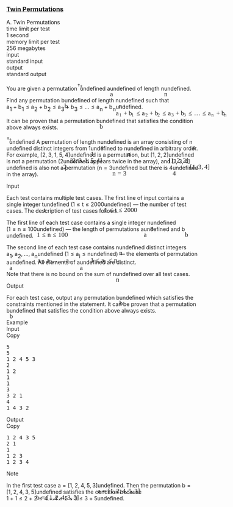 <h3><a href="https://codeforces.com/contest/1831/problem/A" target="_blank" rel="noopener noreferrer">Twin Permutations</a></h3>
<div class="header"><div class="title">A. Twin Permutations</div><div class="time-limit"><div class="property-title">time limit per test</div>1 second</div><div class="memory-limit"><div class="property-title">memory limit per test</div>256 megabytes</div><div class="input-file input-standard"><div class="property-title">input</div>standard input</div><div class="output-file output-standard"><div class="property-title">output</div>standard output</div></div><div><p>You are given a permutation<span class="MathJax_Preview" style="color: inherit;"><span class="MJXp-math" id="MJXp-Span-1"><span class="MJXp-msubsup" id="MJXp-Span-2"><span class="MJXp-mi" id="MJXp-Span-3" style="margin-right: 0.05em;"></span><span class="MJXp-mo MJXp-script" id="MJXp-Span-4" style="vertical-align: 0.5em;">†</span></span></span></span><span class="MathJax MathJax_Processed" id="MathJax-Element-1-Frame" tabindex="0" style=""><nobr><span class="math" id="MathJax-Span-1"><span style="display: inline-block; position: relative; width: 0em; height: 0px; font-size: 122%;"><span style="position: absolute;"><span class="mrow" id="MathJax-Span-2"><span class="msubsup" id="MathJax-Span-3"><span style="display: inline-block; position: relative; width: 0.413em; height: 0px;"><span style="position: absolute; clip: rect(3.809em, 1000em, 4.16em, -999.997em); top: -3.978em; left: 0em;"><span class="mi" id="MathJax-Span-4"></span><span style="display: inline-block; width: 0px; height: 3.984em;"></span></span><span style="position: absolute; top: -4.33em; left: 0em;"><span class="mo" id="MathJax-Span-5" style="font-size: 70.7%; font-family: MathJax_Main;">†</span><span style="display: inline-block; width: 0px; height: 3.984em;"></span></span></span></span></span></span></span></span></nobr></span>undefined <span class="MathJax_Preview" style="color: inherit;"><span class="MJXp-math" id="MJXp-Span-5"><span class="MJXp-mi MJXp-italic" id="MJXp-Span-6">a</span></span></span><span class="MathJax MathJax_Processed" id="MathJax-Element-2-Frame" tabindex="0" style=""><nobr><span class="math" id="MathJax-Span-6"><span style="display: inline-block; position: relative; width: 0em; height: 0px; font-size: 122%;"><span style="position: absolute;"><span class="mrow" id="MathJax-Span-7"><span class="mi" id="MathJax-Span-8" style="font-family: MathJax_Math-italic;">a</span></span></span></span></span></nobr></span>undefined of length <span class="MathJax_Preview" style="color: inherit;"><span class="MJXp-math" id="MJXp-Span-7"><span class="MJXp-mi MJXp-italic" id="MJXp-Span-8">n</span></span></span><span class="MathJax MathJax_Processed" id="MathJax-Element-3-Frame" tabindex="0" style=""><nobr><span class="math" id="MathJax-Span-9"><span style="display: inline-block; position: relative; width: 0em; height: 0px; font-size: 122%;"><span style="position: absolute;"><span class="mrow" id="MathJax-Span-10"><span class="mi" id="MathJax-Span-11" style="font-family: MathJax_Math-italic;">n</span></span></span></span></span></nobr></span>undefined.</p><p>Find any permutation <span class="MathJax_Preview" style="color: inherit;"><span class="MJXp-math" id="MJXp-Span-9"><span class="MJXp-mi MJXp-italic" id="MJXp-Span-10">b</span></span></span><span class="MathJax MathJax_Processed" id="MathJax-Element-4-Frame" tabindex="0" style=""><nobr><span class="math" id="MathJax-Span-12"><span style="display: inline-block; position: relative; width: 0em; height: 0px; font-size: 122%;"><span style="position: absolute;"><span class="mrow" id="MathJax-Span-13"><span class="mi" id="MathJax-Span-14" style="font-family: MathJax_Math-italic;">b</span></span></span></span></span></nobr></span>undefined of length <span class="MathJax_Preview" style="color: inherit;"><span class="MJXp-math" id="MJXp-Span-11"><span class="MJXp-mi MJXp-italic" id="MJXp-Span-12">n</span></span></span><span class="MathJax MathJax_Processed" id="MathJax-Element-5-Frame" tabindex="0" style=""><nobr><span class="math" id="MathJax-Span-15"><span style="display: inline-block; position: relative; width: 0em; height: 0px; font-size: 122%;"><span style="position: absolute;"><span class="mrow" id="MathJax-Span-16"><span class="mi" id="MathJax-Span-17" style="font-family: MathJax_Math-italic;">n</span></span></span></span></span></nobr></span>undefined such that <span class="MathJax_Preview" style="color: inherit;"><span class="MJXp-math" id="MJXp-Span-13"><span class="MJXp-msubsup" id="MJXp-Span-14"><span class="MJXp-mi MJXp-italic" id="MJXp-Span-15" style="margin-right: 0.05em;">a</span><span class="MJXp-mn MJXp-script" id="MJXp-Span-16" style="vertical-align: -0.4em;">1</span></span><span class="MJXp-mo" id="MJXp-Span-17" style="margin-left: 0.267em; margin-right: 0.267em;">+</span><span class="MJXp-msubsup" id="MJXp-Span-18"><span class="MJXp-mi MJXp-italic" id="MJXp-Span-19" style="margin-right: 0.05em;">b</span><span class="MJXp-mn MJXp-script" id="MJXp-Span-20" style="vertical-align: -0.4em;">1</span></span><span class="MJXp-mo" id="MJXp-Span-21" style="margin-left: 0.333em; margin-right: 0.333em;">≤</span><span class="MJXp-msubsup" id="MJXp-Span-22"><span class="MJXp-mi MJXp-italic" id="MJXp-Span-23" style="margin-right: 0.05em;">a</span><span class="MJXp-mn MJXp-script" id="MJXp-Span-24" style="vertical-align: -0.4em;">2</span></span><span class="MJXp-mo" id="MJXp-Span-25" style="margin-left: 0.267em; margin-right: 0.267em;">+</span><span class="MJXp-msubsup" id="MJXp-Span-26"><span class="MJXp-mi MJXp-italic" id="MJXp-Span-27" style="margin-right: 0.05em;">b</span><span class="MJXp-mn MJXp-script" id="MJXp-Span-28" style="vertical-align: -0.4em;">2</span></span><span class="MJXp-mo" id="MJXp-Span-29" style="margin-left: 0.333em; margin-right: 0.333em;">≤</span><span class="MJXp-msubsup" id="MJXp-Span-30"><span class="MJXp-mi MJXp-italic" id="MJXp-Span-31" style="margin-right: 0.05em;">a</span><span class="MJXp-mn MJXp-script" id="MJXp-Span-32" style="vertical-align: -0.4em;">3</span></span><span class="MJXp-mo" id="MJXp-Span-33" style="margin-left: 0.267em; margin-right: 0.267em;">+</span><span class="MJXp-msubsup" id="MJXp-Span-34"><span class="MJXp-mi MJXp-italic" id="MJXp-Span-35" style="margin-right: 0.05em;">b</span><span class="MJXp-mn MJXp-script" id="MJXp-Span-36" style="vertical-align: -0.4em;">3</span></span><span class="MJXp-mo" id="MJXp-Span-37" style="margin-left: 0.333em; margin-right: 0.333em;">≤</span><span class="MJXp-mo" id="MJXp-Span-38" style="margin-left: 0em; margin-right: 0em;">…</span><span class="MJXp-mo" id="MJXp-Span-39" style="margin-left: 0.333em; margin-right: 0.333em;">≤</span><span class="MJXp-msubsup" id="MJXp-Span-40"><span class="MJXp-mi MJXp-italic" id="MJXp-Span-41" style="margin-right: 0.05em;">a</span><span class="MJXp-mi MJXp-italic MJXp-script" id="MJXp-Span-42" style="vertical-align: -0.4em;">n</span></span><span class="MJXp-mo" id="MJXp-Span-43" style="margin-left: 0.267em; margin-right: 0.267em;">+</span><span class="MJXp-msubsup" id="MJXp-Span-44"><span class="MJXp-mi MJXp-italic" id="MJXp-Span-45" style="margin-right: 0.05em;">b</span><span class="MJXp-mi MJXp-italic MJXp-script" id="MJXp-Span-46" style="vertical-align: -0.4em;">n</span></span></span></span><span class="MathJax MathJax_Processed" id="MathJax-Element-6-Frame" tabindex="0" style=""><nobr><span class="math" id="MathJax-Span-18"><span style="display: inline-block; position: relative; width: 0em; height: 0px; font-size: 122%;"><span style="position: absolute;"><span class="mrow" id="MathJax-Span-19"><span class="msubsup" id="MathJax-Span-20"><span style="display: inline-block; position: relative; width: 0.94em; height: 0px;"><span style="position: absolute; clip: rect(3.34em, 1000.53em, 4.16em, -999.997em); top: -3.978em; left: 0em;"><span class="mi" id="MathJax-Span-21" style="font-family: MathJax_Math-italic;">a</span><span style="display: inline-block; width: 0px; height: 3.984em;"></span></span><span style="position: absolute; top: -3.803em; left: 0.53em;"><span class="mn" id="MathJax-Span-22" style="font-size: 70.7%; font-family: MathJax_Main;">1</span><span style="display: inline-block; width: 0px; height: 3.984em;"></span></span></span></span><span class="mo" id="MathJax-Span-23" style="font-family: MathJax_Main; padding-left: 0.237em;">+</span><span class="msubsup" id="MathJax-Span-24" style="padding-left: 0.237em;"><span style="display: inline-block; position: relative; width: 0.881em; height: 0px;"><span style="position: absolute; clip: rect(3.106em, 1000.41em, 4.16em, -999.997em); top: -3.978em; left: 0em;"><span class="mi" id="MathJax-Span-25" style="font-family: MathJax_Math-italic;">b</span><span style="display: inline-block; width: 0px; height: 3.984em;"></span></span><span style="position: absolute; top: -3.803em; left: 0.413em;"><span class="mn" id="MathJax-Span-26" style="font-size: 70.7%; font-family: MathJax_Main;">1</span><span style="display: inline-block; width: 0px; height: 3.984em;"></span></span></span></span><span class="mo" id="MathJax-Span-27" style="font-family: MathJax_Main; padding-left: 0.296em;">≤</span><span class="msubsup" id="MathJax-Span-28" style="padding-left: 0.296em;"><span style="display: inline-block; position: relative; width: 0.94em; height: 0px;"><span style="position: absolute; clip: rect(3.34em, 1000.53em, 4.16em, -999.997em); top: -3.978em; left: 0em;"><span class="mi" id="MathJax-Span-29" style="font-family: MathJax_Math-italic;">a</span><span style="display: inline-block; width: 0px; height: 3.984em;"></span></span><span style="position: absolute; top: -3.803em; left: 0.53em;"><span class="mn" id="MathJax-Span-30" style="font-size: 70.7%; font-family: MathJax_Main;">2</span><span style="display: inline-block; width: 0px; height: 3.984em;"></span></span></span></span><span class="mo" id="MathJax-Span-31" style="font-family: MathJax_Main; padding-left: 0.237em;">+</span><span class="msubsup" id="MathJax-Span-32" style="padding-left: 0.237em;"><span style="display: inline-block; position: relative; width: 0.881em; height: 0px;"><span style="position: absolute; clip: rect(3.106em, 1000.41em, 4.16em, -999.997em); top: -3.978em; left: 0em;"><span class="mi" id="MathJax-Span-33" style="font-family: MathJax_Math-italic;">b</span><span style="display: inline-block; width: 0px; height: 3.984em;"></span></span><span style="position: absolute; top: -3.803em; left: 0.413em;"><span class="mn" id="MathJax-Span-34" style="font-size: 70.7%; font-family: MathJax_Main;">2</span><span style="display: inline-block; width: 0px; height: 3.984em;"></span></span></span></span><span class="mo" id="MathJax-Span-35" style="font-family: MathJax_Main; padding-left: 0.296em;">≤</span><span class="msubsup" id="MathJax-Span-36" style="padding-left: 0.296em;"><span style="display: inline-block; position: relative; width: 0.94em; height: 0px;"><span style="position: absolute; clip: rect(3.34em, 1000.53em, 4.16em, -999.997em); top: -3.978em; left: 0em;"><span class="mi" id="MathJax-Span-37" style="font-family: MathJax_Math-italic;">a</span><span style="display: inline-block; width: 0px; height: 3.984em;"></span></span><span style="position: absolute; top: -3.803em; left: 0.53em;"><span class="mn" id="MathJax-Span-38" style="font-size: 70.7%; font-family: MathJax_Main;">3</span><span style="display: inline-block; width: 0px; height: 3.984em;"></span></span></span></span><span class="mo" id="MathJax-Span-39" style="font-family: MathJax_Main; padding-left: 0.237em;">+</span><span class="msubsup" id="MathJax-Span-40" style="padding-left: 0.237em;"><span style="display: inline-block; position: relative; width: 0.881em; height: 0px;"><span style="position: absolute; clip: rect(3.106em, 1000.41em, 4.16em, -999.997em); top: -3.978em; left: 0em;"><span class="mi" id="MathJax-Span-41" style="font-family: MathJax_Math-italic;">b</span><span style="display: inline-block; width: 0px; height: 3.984em;"></span></span><span style="position: absolute; top: -3.803em; left: 0.413em;"><span class="mn" id="MathJax-Span-42" style="font-size: 70.7%; font-family: MathJax_Main;">3</span><span style="display: inline-block; width: 0px; height: 3.984em;"></span></span></span></span><span class="mo" id="MathJax-Span-43" style="font-family: MathJax_Main; padding-left: 0.296em;">≤</span><span class="mo" id="MathJax-Span-44" style="font-family: MathJax_Main; padding-left: 0.296em;">…</span><span class="mo" id="MathJax-Span-45" style="font-family: MathJax_Main; padding-left: 0.296em;">≤</span><span class="msubsup" id="MathJax-Span-46" style="padding-left: 0.296em;"><span style="display: inline-block; position: relative; width: 1.057em; height: 0px;"><span style="position: absolute; clip: rect(3.34em, 1000.53em, 4.16em, -999.997em); top: -3.978em; left: 0em;"><span class="mi" id="MathJax-Span-47" style="font-family: MathJax_Math-italic;">a</span><span style="display: inline-block; width: 0px; height: 3.984em;"></span></span><span style="position: absolute; top: -3.803em; left: 0.53em;"><span class="mi" id="MathJax-Span-48" style="font-size: 70.7%; font-family: MathJax_Math-italic;">n</span><span style="display: inline-block; width: 0px; height: 3.984em;"></span></span></span></span><span class="mo" id="MathJax-Span-49" style="font-family: MathJax_Main; padding-left: 0.237em;">+</span><span class="msubsup" id="MathJax-Span-50" style="padding-left: 0.237em;"><span style="display: inline-block; position: relative; width: 0.94em; height: 0px;"><span style="position: absolute; clip: rect(3.106em, 1000.41em, 4.16em, -999.997em); top: -3.978em; left: 0em;"><span class="mi" id="MathJax-Span-51" style="font-family: MathJax_Math-italic;">b</span><span style="display: inline-block; width: 0px; height: 3.984em;"></span></span><span style="position: absolute; top: -3.803em; left: 0.413em;"><span class="mi" id="MathJax-Span-52" style="font-size: 70.7%; font-family: MathJax_Math-italic;">n</span><span style="display: inline-block; width: 0px; height: 3.984em;"></span></span></span></span></span></span></span></span></nobr></span>undefined.</p><p>It can be proven that a permutation <span class="MathJax_Preview" style="color: inherit;"><span class="MJXp-math" id="MJXp-Span-47"><span class="MJXp-mi MJXp-italic" id="MJXp-Span-48">b</span></span></span><span class="MathJax MathJax_Processed" id="MathJax-Element-7-Frame" tabindex="0" style=""><nobr><span class="math" id="MathJax-Span-53"><span style="display: inline-block; position: relative; width: 0em; height: 0px; font-size: 122%;"><span style="position: absolute;"><span class="mrow" id="MathJax-Span-54"><span class="mi" id="MathJax-Span-55" style="font-family: MathJax_Math-italic;">b</span></span></span></span></span></nobr></span>undefined that satisfies the condition above always exists.</p><p><span class="MathJax_Preview" style="color: inherit;"><span class="MJXp-math" id="MJXp-Span-49"><span class="MJXp-msubsup" id="MJXp-Span-50"><span class="MJXp-mi" id="MJXp-Span-51" style="margin-right: 0.05em;"></span><span class="MJXp-mo MJXp-script" id="MJXp-Span-52" style="vertical-align: 0.5em;">†</span></span></span></span><span class="MathJax MathJax_Processed" id="MathJax-Element-8-Frame" tabindex="0" style=""><nobr><span class="math" id="MathJax-Span-56"><span style="display: inline-block; position: relative; width: 0em; height: 0px; font-size: 122%;"><span style="position: absolute;"><span class="mrow" id="MathJax-Span-57"><span class="msubsup" id="MathJax-Span-58"><span style="display: inline-block; position: relative; width: 0.413em; height: 0px;"><span style="position: absolute; clip: rect(3.809em, 1000em, 4.16em, -999.997em); top: -3.978em; left: 0em;"><span class="mi" id="MathJax-Span-59"></span><span style="display: inline-block; width: 0px; height: 3.984em;"></span></span><span style="position: absolute; top: -4.33em; left: 0em;"><span class="mo" id="MathJax-Span-60" style="font-size: 70.7%; font-family: MathJax_Main;">†</span><span style="display: inline-block; width: 0px; height: 3.984em;"></span></span></span></span></span></span></span></span></nobr></span>undefined A permutation of length <span class="MathJax_Preview" style="color: inherit;"><span class="MJXp-math" id="MJXp-Span-53"><span class="MJXp-mi MJXp-italic" id="MJXp-Span-54">n</span></span></span><span class="MathJax MathJax_Processed" id="MathJax-Element-9-Frame" tabindex="0" style=""><nobr><span class="math" id="MathJax-Span-61"><span style="display: inline-block; position: relative; width: 0em; height: 0px; font-size: 122%;"><span style="position: absolute;"><span class="mrow" id="MathJax-Span-62"><span class="mi" id="MathJax-Span-63" style="font-family: MathJax_Math-italic;">n</span></span></span></span></span></nobr></span>undefined is an array consisting of <span class="MathJax_Preview" style="color: inherit;"><span class="MJXp-math" id="MJXp-Span-55"><span class="MJXp-mi MJXp-italic" id="MJXp-Span-56">n</span></span></span><span class="MathJax MathJax_Processed" id="MathJax-Element-10-Frame" tabindex="0" style=""><nobr><span class="math" id="MathJax-Span-64"><span style="display: inline-block; position: relative; width: 0em; height: 0px; font-size: 122%;"><span style="position: absolute;"><span class="mrow" id="MathJax-Span-65"><span class="mi" id="MathJax-Span-66" style="font-family: MathJax_Math-italic;">n</span></span></span></span></span></nobr></span>undefined distinct integers from <span class="MathJax_Preview" style="color: inherit;"><span class="MJXp-math" id="MJXp-Span-57"><span class="MJXp-mn" id="MJXp-Span-58">1</span></span></span><span class="MathJax MathJax_Processed" id="MathJax-Element-11-Frame" tabindex="0" style=""><nobr><span class="math" id="MathJax-Span-67"><span style="display: inline-block; position: relative; width: 0em; height: 0px; font-size: 122%;"><span style="position: absolute;"><span class="mrow" id="MathJax-Span-68"><span class="mn" id="MathJax-Span-69" style="font-family: MathJax_Main;">1</span></span></span></span></span></nobr></span>undefined to <span class="MathJax_Preview" style="color: inherit;"><span class="MJXp-math" id="MJXp-Span-59"><span class="MJXp-mi MJXp-italic" id="MJXp-Span-60">n</span></span></span><span class="MathJax MathJax_Processed" id="MathJax-Element-12-Frame" tabindex="0" style=""><nobr><span class="math" id="MathJax-Span-70"><span style="display: inline-block; position: relative; width: 0em; height: 0px; font-size: 122%;"><span style="position: absolute;"><span class="mrow" id="MathJax-Span-71"><span class="mi" id="MathJax-Span-72" style="font-family: MathJax_Math-italic;">n</span></span></span></span></span></nobr></span>undefined in arbitrary order. For example, <span class="MathJax_Preview" style="color: inherit;"><span class="MJXp-math" id="MJXp-Span-61"><span class="MJXp-mo" id="MJXp-Span-62" style="margin-left: 0em; margin-right: 0em;">[</span><span class="MJXp-mn" id="MJXp-Span-63">2</span><span class="MJXp-mo" id="MJXp-Span-64" style="margin-left: 0em; margin-right: 0.222em;">,</span><span class="MJXp-mn" id="MJXp-Span-65">3</span><span class="MJXp-mo" id="MJXp-Span-66" style="margin-left: 0em; margin-right: 0.222em;">,</span><span class="MJXp-mn" id="MJXp-Span-67">1</span><span class="MJXp-mo" id="MJXp-Span-68" style="margin-left: 0em; margin-right: 0.222em;">,</span><span class="MJXp-mn" id="MJXp-Span-69">5</span><span class="MJXp-mo" id="MJXp-Span-70" style="margin-left: 0em; margin-right: 0.222em;">,</span><span class="MJXp-mn" id="MJXp-Span-71">4</span><span class="MJXp-mo" id="MJXp-Span-72" style="margin-left: 0em; margin-right: 0em;">]</span></span></span><span class="MathJax MathJax_Processed" id="MathJax-Element-13-Frame" tabindex="0" style=""><nobr><span class="math" id="MathJax-Span-73"><span style="display: inline-block; position: relative; width: 0em; height: 0px; font-size: 122%;"><span style="position: absolute;"><span class="mrow" id="MathJax-Span-74"><span class="mo" id="MathJax-Span-75" style="font-family: MathJax_Main;">[</span><span class="mn" id="MathJax-Span-76" style="font-family: MathJax_Main;">2</span><span class="mo" id="MathJax-Span-77" style="font-family: MathJax_Main;">,</span><span class="mn" id="MathJax-Span-78" style="font-family: MathJax_Main; padding-left: 0.179em;">3</span><span class="mo" id="MathJax-Span-79" style="font-family: MathJax_Main;">,</span><span class="mn" id="MathJax-Span-80" style="font-family: MathJax_Main; padding-left: 0.179em;">1</span><span class="mo" id="MathJax-Span-81" style="font-family: MathJax_Main;">,</span><span class="mn" id="MathJax-Span-82" style="font-family: MathJax_Main; padding-left: 0.179em;">5</span><span class="mo" id="MathJax-Span-83" style="font-family: MathJax_Main;">,</span><span class="mn" id="MathJax-Span-84" style="font-family: MathJax_Main; padding-left: 0.179em;">4</span><span class="mo" id="MathJax-Span-85" style="font-family: MathJax_Main;">]</span></span></span></span></span></nobr></span>undefined is a permutation, but <span class="MathJax_Preview" style="color: inherit;"><span class="MJXp-math" id="MJXp-Span-73"><span class="MJXp-mo" id="MJXp-Span-74" style="margin-left: 0em; margin-right: 0em;">[</span><span class="MJXp-mn" id="MJXp-Span-75">1</span><span class="MJXp-mo" id="MJXp-Span-76" style="margin-left: 0em; margin-right: 0.222em;">,</span><span class="MJXp-mn" id="MJXp-Span-77">2</span><span class="MJXp-mo" id="MJXp-Span-78" style="margin-left: 0em; margin-right: 0.222em;">,</span><span class="MJXp-mn" id="MJXp-Span-79">2</span><span class="MJXp-mo" id="MJXp-Span-80" style="margin-left: 0em; margin-right: 0em;">]</span></span></span><span class="MathJax MathJax_Processed" id="MathJax-Element-14-Frame" tabindex="0" style=""><nobr><span class="math" id="MathJax-Span-86"><span style="display: inline-block; position: relative; width: 0em; height: 0px; font-size: 122%;"><span style="position: absolute;"><span class="mrow" id="MathJax-Span-87"><span class="mo" id="MathJax-Span-88" style="font-family: MathJax_Main;">[</span><span class="mn" id="MathJax-Span-89" style="font-family: MathJax_Main;">1</span><span class="mo" id="MathJax-Span-90" style="font-family: MathJax_Main;">,</span><span class="mn" id="MathJax-Span-91" style="font-family: MathJax_Main; padding-left: 0.179em;">2</span><span class="mo" id="MathJax-Span-92" style="font-family: MathJax_Main;">,</span><span class="mn" id="MathJax-Span-93" style="font-family: MathJax_Main; padding-left: 0.179em;">2</span><span class="mo" id="MathJax-Span-94" style="font-family: MathJax_Main;">]</span></span></span></span></span></nobr></span>undefined is not a permutation (<span class="MathJax_Preview" style="color: inherit;"><span class="MJXp-math" id="MJXp-Span-81"><span class="MJXp-mn" id="MJXp-Span-82">2</span></span></span><span class="MathJax MathJax_Processed" id="MathJax-Element-15-Frame" tabindex="0" style=""><nobr><span class="math" id="MathJax-Span-95"><span style="display: inline-block; position: relative; width: 0em; height: 0px; font-size: 122%;"><span style="position: absolute;"><span class="mrow" id="MathJax-Span-96"><span class="mn" id="MathJax-Span-97" style="font-family: MathJax_Main;">2</span></span></span></span></span></nobr></span>undefined appears twice in the array), and <span class="MathJax_Preview" style="color: inherit;"><span class="MJXp-math" id="MJXp-Span-83"><span class="MJXp-mo" id="MJXp-Span-84" style="margin-left: 0em; margin-right: 0em;">[</span><span class="MJXp-mn" id="MJXp-Span-85">1</span><span class="MJXp-mo" id="MJXp-Span-86" style="margin-left: 0em; margin-right: 0.222em;">,</span><span class="MJXp-mn" id="MJXp-Span-87">3</span><span class="MJXp-mo" id="MJXp-Span-88" style="margin-left: 0em; margin-right: 0.222em;">,</span><span class="MJXp-mn" id="MJXp-Span-89">4</span><span class="MJXp-mo" id="MJXp-Span-90" style="margin-left: 0em; margin-right: 0em;">]</span></span></span><span class="MathJax MathJax_Processed" id="MathJax-Element-16-Frame" tabindex="0" style=""><nobr><span class="math" id="MathJax-Span-98"><span style="display: inline-block; position: relative; width: 0em; height: 0px; font-size: 122%;"><span style="position: absolute;"><span class="mrow" id="MathJax-Span-99"><span class="mo" id="MathJax-Span-100" style="font-family: MathJax_Main;">[</span><span class="mn" id="MathJax-Span-101" style="font-family: MathJax_Main;">1</span><span class="mo" id="MathJax-Span-102" style="font-family: MathJax_Main;">,</span><span class="mn" id="MathJax-Span-103" style="font-family: MathJax_Main; padding-left: 0.179em;">3</span><span class="mo" id="MathJax-Span-104" style="font-family: MathJax_Main;">,</span><span class="mn" id="MathJax-Span-105" style="font-family: MathJax_Main; padding-left: 0.179em;">4</span><span class="mo" id="MathJax-Span-106" style="font-family: MathJax_Main;">]</span></span></span></span></span></nobr></span>undefined is also not a permutation (<span class="MathJax_Preview" style="color: inherit;"><span class="MJXp-math" id="MJXp-Span-91"><span class="MJXp-mi MJXp-italic" id="MJXp-Span-92">n</span><span class="MJXp-mo" id="MJXp-Span-93" style="margin-left: 0.333em; margin-right: 0.333em;">=</span><span class="MJXp-mn" id="MJXp-Span-94">3</span></span></span><span class="MathJax MathJax_Processed" id="MathJax-Element-17-Frame" tabindex="0" style=""><nobr><span class="math" id="MathJax-Span-107"><span style="display: inline-block; position: relative; width: 0em; height: 0px; font-size: 122%;"><span style="position: absolute;"><span class="mrow" id="MathJax-Span-108"><span class="mi" id="MathJax-Span-109" style="font-family: MathJax_Math-italic;">n</span><span class="mo" id="MathJax-Span-110" style="font-family: MathJax_Main; padding-left: 0.296em;">=</span><span class="mn" id="MathJax-Span-111" style="font-family: MathJax_Main; padding-left: 0.296em;">3</span></span></span></span></span></nobr></span>undefined but there is <span class="MathJax_Preview" style="color: inherit;"><span class="MJXp-math" id="MJXp-Span-95"><span class="MJXp-mn" id="MJXp-Span-96">4</span></span></span><span class="MathJax MathJax_Processed" id="MathJax-Element-18-Frame" tabindex="0" style=""><nobr><span class="math" id="MathJax-Span-112"><span style="display: inline-block; position: relative; width: 0em; height: 0px; font-size: 122%;"><span style="position: absolute;"><span class="mrow" id="MathJax-Span-113"><span class="mn" id="MathJax-Span-114" style="font-family: MathJax_Main;">4</span></span></span></span></span></nobr></span>undefined in the array).</p></div><div class="input-specification"><div class="section-title">Input</div><p>Each test contains multiple test cases. The first line of input contains a single integer <span class="MathJax_Preview" style="color: inherit;"><span class="MJXp-math" id="MJXp-Span-97"><span class="MJXp-mi MJXp-italic" id="MJXp-Span-98">t</span></span></span><span class="MathJax MathJax_Processed" id="MathJax-Element-19-Frame" tabindex="0" style=""><nobr><span class="math" id="MathJax-Span-115"><span style="display: inline-block; position: relative; width: 0em; height: 0px; font-size: 122%;"><span style="position: absolute;"><span class="mrow" id="MathJax-Span-116"><span class="mi" id="MathJax-Span-117" style="font-family: MathJax_Math-italic;">t</span></span></span></span></span></nobr></span>undefined (<span class="MathJax_Preview" style="color: inherit;"><span class="MJXp-math" id="MJXp-Span-99"><span class="MJXp-mn" id="MJXp-Span-100">1</span><span class="MJXp-mo" id="MJXp-Span-101" style="margin-left: 0.333em; margin-right: 0.333em;">≤</span><span class="MJXp-mi MJXp-italic" id="MJXp-Span-102">t</span><span class="MJXp-mo" id="MJXp-Span-103" style="margin-left: 0.333em; margin-right: 0.333em;">≤</span><span class="MJXp-mn" id="MJXp-Span-104">2000</span></span></span><span class="MathJax MathJax_Processed" id="MathJax-Element-20-Frame" tabindex="0" style=""><nobr><span class="math" id="MathJax-Span-118"><span style="display: inline-block; position: relative; width: 0em; height: 0px; font-size: 122%;"><span style="position: absolute;"><span class="mrow" id="MathJax-Span-119"><span class="mn" id="MathJax-Span-120" style="font-family: MathJax_Main;">1</span><span class="mo" id="MathJax-Span-121" style="font-family: MathJax_Main; padding-left: 0.296em;">≤</span><span class="mi" id="MathJax-Span-122" style="font-family: MathJax_Math-italic; padding-left: 0.296em;">t</span><span class="mo" id="MathJax-Span-123" style="font-family: MathJax_Main; padding-left: 0.296em;">≤</span><span class="mn" id="MathJax-Span-124" style="font-family: MathJax_Main; padding-left: 0.296em;">2000</span></span></span></span></span></nobr></span>undefined)&nbsp;— the number of test cases. The description of test cases follows.</p><p>The first line of each test case contains a single integer <span class="MathJax_Preview" style="color: inherit;"><span class="MJXp-math" id="MJXp-Span-105"><span class="MJXp-mi MJXp-italic" id="MJXp-Span-106">n</span></span></span><span class="MathJax MathJax_Processed" id="MathJax-Element-21-Frame" tabindex="0" style=""><nobr><span class="math" id="MathJax-Span-125"><span style="display: inline-block; position: relative; width: 0em; height: 0px; font-size: 122%;"><span style="position: absolute;"><span class="mrow" id="MathJax-Span-126"><span class="mi" id="MathJax-Span-127" style="font-family: MathJax_Math-italic;">n</span></span></span></span></span></nobr></span>undefined (<span class="MathJax_Preview" style="color: inherit;"><span class="MJXp-math" id="MJXp-Span-107"><span class="MJXp-mn" id="MJXp-Span-108">1</span><span class="MJXp-mo" id="MJXp-Span-109" style="margin-left: 0.333em; margin-right: 0.333em;">≤</span><span class="MJXp-mi MJXp-italic" id="MJXp-Span-110">n</span><span class="MJXp-mo" id="MJXp-Span-111" style="margin-left: 0.333em; margin-right: 0.333em;">≤</span><span class="MJXp-mn" id="MJXp-Span-112">100</span></span></span><span class="MathJax MathJax_Processed" id="MathJax-Element-22-Frame" tabindex="0" style=""><nobr><span class="math" id="MathJax-Span-128"><span style="display: inline-block; position: relative; width: 0em; height: 0px; font-size: 122%;"><span style="position: absolute;"><span class="mrow" id="MathJax-Span-129"><span class="mn" id="MathJax-Span-130" style="font-family: MathJax_Main;">1</span><span class="mo" id="MathJax-Span-131" style="font-family: MathJax_Main; padding-left: 0.296em;">≤</span><span class="mi" id="MathJax-Span-132" style="font-family: MathJax_Math-italic; padding-left: 0.296em;">n</span><span class="mo" id="MathJax-Span-133" style="font-family: MathJax_Main; padding-left: 0.296em;">≤</span><span class="mn" id="MathJax-Span-134" style="font-family: MathJax_Main; padding-left: 0.296em;">100</span></span></span></span></span></nobr></span>undefined)&nbsp;— the length of permutations <span class="MathJax_Preview" style="color: inherit;"><span class="MJXp-math" id="MJXp-Span-113"><span class="MJXp-mi MJXp-italic" id="MJXp-Span-114">a</span></span></span><span class="MathJax MathJax_Processed" id="MathJax-Element-23-Frame" tabindex="0" style=""><nobr><span class="math" id="MathJax-Span-135"><span style="display: inline-block; position: relative; width: 0em; height: 0px; font-size: 122%;"><span style="position: absolute;"><span class="mrow" id="MathJax-Span-136"><span class="mi" id="MathJax-Span-137" style="font-family: MathJax_Math-italic;">a</span></span></span></span></span></nobr></span>undefined and <span class="MathJax_Preview" style="color: inherit;"><span class="MJXp-math" id="MJXp-Span-115"><span class="MJXp-mi MJXp-italic" id="MJXp-Span-116">b</span></span></span><span class="MathJax MathJax_Processed" id="MathJax-Element-24-Frame" tabindex="0" style=""><nobr><span class="math" id="MathJax-Span-138"><span style="display: inline-block; position: relative; width: 0em; height: 0px; font-size: 122%;"><span style="position: absolute;"><span class="mrow" id="MathJax-Span-139"><span class="mi" id="MathJax-Span-140" style="font-family: MathJax_Math-italic;">b</span></span></span></span></span></nobr></span>undefined.</p><p>The second line of each test case contains <span class="MathJax_Preview" style="color: inherit;"><span class="MJXp-math" id="MJXp-Span-117"><span class="MJXp-mi MJXp-italic" id="MJXp-Span-118">n</span></span></span><span class="MathJax MathJax_Processed" id="MathJax-Element-25-Frame" tabindex="0" style=""><nobr><span class="math" id="MathJax-Span-141"><span style="display: inline-block; position: relative; width: 0em; height: 0px; font-size: 122%;"><span style="position: absolute;"><span class="mrow" id="MathJax-Span-142"><span class="mi" id="MathJax-Span-143" style="font-family: MathJax_Math-italic;">n</span></span></span></span></span></nobr></span>undefined distinct integers <span class="MathJax_Preview" style="color: inherit;"><span class="MJXp-math" id="MJXp-Span-119"><span class="MJXp-msubsup" id="MJXp-Span-120"><span class="MJXp-mi MJXp-italic" id="MJXp-Span-121" style="margin-right: 0.05em;">a</span><span class="MJXp-mn MJXp-script" id="MJXp-Span-122" style="vertical-align: -0.4em;">1</span></span><span class="MJXp-mo" id="MJXp-Span-123" style="margin-left: 0em; margin-right: 0.222em;">,</span><span class="MJXp-msubsup" id="MJXp-Span-124"><span class="MJXp-mi MJXp-italic" id="MJXp-Span-125" style="margin-right: 0.05em;">a</span><span class="MJXp-mn MJXp-script" id="MJXp-Span-126" style="vertical-align: -0.4em;">2</span></span><span class="MJXp-mo" id="MJXp-Span-127" style="margin-left: 0em; margin-right: 0.222em;">,</span><span class="MJXp-mo" id="MJXp-Span-128" style="margin-left: 0em; margin-right: 0em;">…</span><span class="MJXp-mo" id="MJXp-Span-129" style="margin-left: 0em; margin-right: 0.222em;">,</span><span class="MJXp-msubsup" id="MJXp-Span-130"><span class="MJXp-mi MJXp-italic" id="MJXp-Span-131" style="margin-right: 0.05em;">a</span><span class="MJXp-mi MJXp-italic MJXp-script" id="MJXp-Span-132" style="vertical-align: -0.4em;">n</span></span></span></span><span class="MathJax MathJax_Processed" id="MathJax-Element-26-Frame" tabindex="0" style=""><nobr><span class="math" id="MathJax-Span-144"><span style="display: inline-block; position: relative; width: 0em; height: 0px; font-size: 122%;"><span style="position: absolute;"><span class="mrow" id="MathJax-Span-145"><span class="msubsup" id="MathJax-Span-146"><span style="display: inline-block; position: relative; width: 0.94em; height: 0px;"><span style="position: absolute; clip: rect(3.34em, 1000.53em, 4.16em, -999.997em); top: -3.978em; left: 0em;"><span class="mi" id="MathJax-Span-147" style="font-family: MathJax_Math-italic;">a</span><span style="display: inline-block; width: 0px; height: 3.984em;"></span></span><span style="position: absolute; top: -3.803em; left: 0.53em;"><span class="mn" id="MathJax-Span-148" style="font-size: 70.7%; font-family: MathJax_Main;">1</span><span style="display: inline-block; width: 0px; height: 3.984em;"></span></span></span></span><span class="mo" id="MathJax-Span-149" style="font-family: MathJax_Main;">,</span><span class="msubsup" id="MathJax-Span-150" style="padding-left: 0.179em;"><span style="display: inline-block; position: relative; width: 0.94em; height: 0px;"><span style="position: absolute; clip: rect(3.34em, 1000.53em, 4.16em, -999.997em); top: -3.978em; left: 0em;"><span class="mi" id="MathJax-Span-151" style="font-family: MathJax_Math-italic;">a</span><span style="display: inline-block; width: 0px; height: 3.984em;"></span></span><span style="position: absolute; top: -3.803em; left: 0.53em;"><span class="mn" id="MathJax-Span-152" style="font-size: 70.7%; font-family: MathJax_Main;">2</span><span style="display: inline-block; width: 0px; height: 3.984em;"></span></span></span></span><span class="mo" id="MathJax-Span-153" style="font-family: MathJax_Main;">,</span><span class="mo" id="MathJax-Span-154" style="font-family: MathJax_Main; padding-left: 0.179em;">…</span><span class="mo" id="MathJax-Span-155" style="font-family: MathJax_Main; padding-left: 0.179em;">,</span><span class="msubsup" id="MathJax-Span-156" style="padding-left: 0.179em;"><span style="display: inline-block; position: relative; width: 1.057em; height: 0px;"><span style="position: absolute; clip: rect(3.34em, 1000.53em, 4.16em, -999.997em); top: -3.978em; left: 0em;"><span class="mi" id="MathJax-Span-157" style="font-family: MathJax_Math-italic;">a</span><span style="display: inline-block; width: 0px; height: 3.984em;"></span></span><span style="position: absolute; top: -3.803em; left: 0.53em;"><span class="mi" id="MathJax-Span-158" style="font-size: 70.7%; font-family: MathJax_Math-italic;">n</span><span style="display: inline-block; width: 0px; height: 3.984em;"></span></span></span></span></span></span></span></span></nobr></span>undefined (<span class="MathJax_Preview" style="color: inherit;"><span class="MJXp-math" id="MJXp-Span-133"><span class="MJXp-mn" id="MJXp-Span-134">1</span><span class="MJXp-mo" id="MJXp-Span-135" style="margin-left: 0.333em; margin-right: 0.333em;">≤</span><span class="MJXp-msubsup" id="MJXp-Span-136"><span class="MJXp-mi MJXp-italic" id="MJXp-Span-137" style="margin-right: 0.05em;">a</span><span class="MJXp-mi MJXp-italic MJXp-script" id="MJXp-Span-138" style="vertical-align: -0.4em;">i</span></span><span class="MJXp-mo" id="MJXp-Span-139" style="margin-left: 0.333em; margin-right: 0.333em;">≤</span><span class="MJXp-mi MJXp-italic" id="MJXp-Span-140">n</span></span></span><span class="MathJax MathJax_Processed" id="MathJax-Element-27-Frame" tabindex="0" style=""><nobr><span class="math" id="MathJax-Span-159"><span style="display: inline-block; position: relative; width: 0em; height: 0px; font-size: 122%;"><span style="position: absolute;"><span class="mrow" id="MathJax-Span-160"><span class="mn" id="MathJax-Span-161" style="font-family: MathJax_Main;">1</span><span class="mo" id="MathJax-Span-162" style="font-family: MathJax_Main; padding-left: 0.296em;">≤</span><span class="msubsup" id="MathJax-Span-163" style="padding-left: 0.296em;"><span style="display: inline-block; position: relative; width: 0.823em; height: 0px;"><span style="position: absolute; clip: rect(3.34em, 1000.53em, 4.16em, -999.997em); top: -3.978em; left: 0em;"><span class="mi" id="MathJax-Span-164" style="font-family: MathJax_Math-italic;">a</span><span style="display: inline-block; width: 0px; height: 3.984em;"></span></span><span style="position: absolute; top: -3.803em; left: 0.53em;"><span class="mi" id="MathJax-Span-165" style="font-size: 70.7%; font-family: MathJax_Math-italic;">i</span><span style="display: inline-block; width: 0px; height: 3.984em;"></span></span></span></span><span class="mo" id="MathJax-Span-166" style="font-family: MathJax_Main; padding-left: 0.296em;">≤</span><span class="mi" id="MathJax-Span-167" style="font-family: MathJax_Math-italic; padding-left: 0.296em;">n</span></span></span></span></span></nobr></span>undefined)&nbsp;— the elements of permutation <span class="MathJax_Preview" style="color: inherit;"><span class="MJXp-math" id="MJXp-Span-141"><span class="MJXp-mi MJXp-italic" id="MJXp-Span-142">a</span></span></span><span class="MathJax MathJax_Processed" id="MathJax-Element-28-Frame" tabindex="0" style=""><nobr><span class="math" id="MathJax-Span-168"><span style="display: inline-block; position: relative; width: 0em; height: 0px; font-size: 122%;"><span style="position: absolute;"><span class="mrow" id="MathJax-Span-169"><span class="mi" id="MathJax-Span-170" style="font-family: MathJax_Math-italic;">a</span></span></span></span></span></nobr></span>undefined. All elements of <span class="MathJax_Preview" style="color: inherit;"><span class="MJXp-math" id="MJXp-Span-143"><span class="MJXp-mi MJXp-italic" id="MJXp-Span-144">a</span></span></span><span class="MathJax MathJax_Processed" id="MathJax-Element-29-Frame" tabindex="0" style=""><nobr><span class="math" id="MathJax-Span-171"><span style="display: inline-block; position: relative; width: 0em; height: 0px; font-size: 122%;"><span style="position: absolute;"><span class="mrow" id="MathJax-Span-172"><span class="mi" id="MathJax-Span-173" style="font-family: MathJax_Math-italic;">a</span></span></span></span></span></nobr></span>undefined are distinct.</p><p>Note that there is no bound on the sum of <span class="MathJax_Preview" style="color: inherit;"><span class="MJXp-math" id="MJXp-Span-145"><span class="MJXp-mi MJXp-italic" id="MJXp-Span-146">n</span></span></span><span class="MathJax MathJax_Processed" id="MathJax-Element-30-Frame" tabindex="0" style=""><nobr><span class="math" id="MathJax-Span-174"><span style="display: inline-block; position: relative; width: 0em; height: 0px; font-size: 122%;"><span style="position: absolute;"><span class="mrow" id="MathJax-Span-175"><span class="mi" id="MathJax-Span-176" style="font-family: MathJax_Math-italic;">n</span></span></span></span></span></nobr></span>undefined over all test cases.</p></div><div class="output-specification"><div class="section-title">Output</div><p>For each test case, output <span class="tex-font-style-bf">any</span> permutation <span class="MathJax_Preview" style="color: inherit;"><span class="MJXp-math" id="MJXp-Span-147"><span class="MJXp-mi MJXp-italic" id="MJXp-Span-148">b</span></span></span><span class="MathJax MathJax_Processed" id="MathJax-Element-31-Frame" tabindex="0" style=""><nobr><span class="math" id="MathJax-Span-177"><span style="display: inline-block; position: relative; width: 0em; height: 0px; font-size: 122%;"><span style="position: absolute;"><span class="mrow" id="MathJax-Span-178"><span class="mi" id="MathJax-Span-179" style="font-family: MathJax_Math-italic;">b</span></span></span></span></span></nobr></span>undefined which satisfies the constraints mentioned in the statement. It can be proven that a permutation <span class="MathJax_Preview" style="color: inherit;"><span class="MJXp-math" id="MJXp-Span-149"><span class="MJXp-mi MJXp-italic" id="MJXp-Span-150">b</span></span></span><span class="MathJax MathJax_Processed" id="MathJax-Element-32-Frame" tabindex="0" style=""><nobr><span class="math" id="MathJax-Span-180"><span style="display: inline-block; position: relative; width: 0em; height: 0px; font-size: 122%;"><span style="position: absolute;"><span class="mrow" id="MathJax-Span-181"><span class="mi" id="MathJax-Span-182" style="font-family: MathJax_Math-italic;">b</span></span></span></span></span></nobr></span>undefined that satisfies the condition above always exists.</p></div><div class="sample-tests"><div class="section-title">Example</div><div class="sample-test"><div class="input"><div class="title">Input<div title="Copy" data-clipboard-target="#id0039796370336147235" id="id0041332937918068313" class="input-output-copier">Copy</div></div><pre id="id0039796370336147235"><div class="test-example-line test-example-line-even test-example-line-0">5</div><div class="test-example-line test-example-line-odd test-example-line-1">5</div><div class="test-example-line test-example-line-odd test-example-line-1">1 2 4 5 3</div><div class="test-example-line test-example-line-even test-example-line-2">2</div><div class="test-example-line test-example-line-even test-example-line-2">1 2</div><div class="test-example-line test-example-line-odd test-example-line-3">1</div><div class="test-example-line test-example-line-odd test-example-line-3">1</div><div class="test-example-line test-example-line-even test-example-line-4">3</div><div class="test-example-line test-example-line-even test-example-line-4">3 2 1</div><div class="test-example-line test-example-line-odd test-example-line-5">4</div><div class="test-example-line test-example-line-odd test-example-line-5">1 4 3 2</div></pre></div><div class="output"><div class="title">Output<div title="Copy" data-clipboard-target="#id008319091614557619" id="id004225473185440122" class="input-output-copier">Copy</div></div><pre id="id008319091614557619">1 2 4 3 5
2 1
1
1 2 3
1 2 3 4</pre></div></div></div><div class="note"><div class="section-title">Note</div><p>In the first test case <span class="MathJax_Preview" style="color: inherit;"><span class="MJXp-math" id="MJXp-Span-151"><span class="MJXp-mi MJXp-italic" id="MJXp-Span-152">a</span><span class="MJXp-mo" id="MJXp-Span-153" style="margin-left: 0.333em; margin-right: 0.333em;">=</span><span class="MJXp-mo" id="MJXp-Span-154" style="margin-left: 0em; margin-right: 0em;">[</span><span class="MJXp-mn" id="MJXp-Span-155">1</span><span class="MJXp-mo" id="MJXp-Span-156" style="margin-left: 0em; margin-right: 0.222em;">,</span><span class="MJXp-mn" id="MJXp-Span-157">2</span><span class="MJXp-mo" id="MJXp-Span-158" style="margin-left: 0em; margin-right: 0.222em;">,</span><span class="MJXp-mn" id="MJXp-Span-159">4</span><span class="MJXp-mo" id="MJXp-Span-160" style="margin-left: 0em; margin-right: 0.222em;">,</span><span class="MJXp-mn" id="MJXp-Span-161">5</span><span class="MJXp-mo" id="MJXp-Span-162" style="margin-left: 0em; margin-right: 0.222em;">,</span><span class="MJXp-mn" id="MJXp-Span-163">3</span><span class="MJXp-mo" id="MJXp-Span-164" style="margin-left: 0em; margin-right: 0em;">]</span></span></span><span class="MathJax MathJax_Processed" id="MathJax-Element-33-Frame" tabindex="0" style=""><nobr><span class="math" id="MathJax-Span-183"><span style="display: inline-block; position: relative; width: 0em; height: 0px; font-size: 122%;"><span style="position: absolute;"><span class="mrow" id="MathJax-Span-184"><span class="mi" id="MathJax-Span-185" style="font-family: MathJax_Math-italic;">a</span><span class="mo" id="MathJax-Span-186" style="font-family: MathJax_Main; padding-left: 0.296em;">=</span><span class="mo" id="MathJax-Span-187" style="font-family: MathJax_Main; padding-left: 0.296em;">[</span><span class="mn" id="MathJax-Span-188" style="font-family: MathJax_Main;">1</span><span class="mo" id="MathJax-Span-189" style="font-family: MathJax_Main;">,</span><span class="mn" id="MathJax-Span-190" style="font-family: MathJax_Main; padding-left: 0.179em;">2</span><span class="mo" id="MathJax-Span-191" style="font-family: MathJax_Main;">,</span><span class="mn" id="MathJax-Span-192" style="font-family: MathJax_Main; padding-left: 0.179em;">4</span><span class="mo" id="MathJax-Span-193" style="font-family: MathJax_Main;">,</span><span class="mn" id="MathJax-Span-194" style="font-family: MathJax_Main; padding-left: 0.179em;">5</span><span class="mo" id="MathJax-Span-195" style="font-family: MathJax_Main;">,</span><span class="mn" id="MathJax-Span-196" style="font-family: MathJax_Main; padding-left: 0.179em;">3</span><span class="mo" id="MathJax-Span-197" style="font-family: MathJax_Main;">]</span></span></span></span></span></nobr></span>undefined. Then the permutation <span class="MathJax_Preview" style="color: inherit;"><span class="MJXp-math" id="MJXp-Span-165"><span class="MJXp-mi MJXp-italic" id="MJXp-Span-166">b</span><span class="MJXp-mo" id="MJXp-Span-167" style="margin-left: 0.333em; margin-right: 0.333em;">=</span><span class="MJXp-mo" id="MJXp-Span-168" style="margin-left: 0em; margin-right: 0em;">[</span><span class="MJXp-mn" id="MJXp-Span-169">1</span><span class="MJXp-mo" id="MJXp-Span-170" style="margin-left: 0em; margin-right: 0.222em;">,</span><span class="MJXp-mn" id="MJXp-Span-171">2</span><span class="MJXp-mo" id="MJXp-Span-172" style="margin-left: 0em; margin-right: 0.222em;">,</span><span class="MJXp-mn" id="MJXp-Span-173">4</span><span class="MJXp-mo" id="MJXp-Span-174" style="margin-left: 0em; margin-right: 0.222em;">,</span><span class="MJXp-mn" id="MJXp-Span-175">3</span><span class="MJXp-mo" id="MJXp-Span-176" style="margin-left: 0em; margin-right: 0.222em;">,</span><span class="MJXp-mn" id="MJXp-Span-177">5</span><span class="MJXp-mo" id="MJXp-Span-178" style="margin-left: 0em; margin-right: 0em;">]</span></span></span><span class="MathJax MathJax_Processed" id="MathJax-Element-34-Frame" tabindex="0" style=""><nobr><span class="math" id="MathJax-Span-198"><span style="display: inline-block; position: relative; width: 0em; height: 0px; font-size: 122%;"><span style="position: absolute;"><span class="mrow" id="MathJax-Span-199"><span class="mi" id="MathJax-Span-200" style="font-family: MathJax_Math-italic;">b</span><span class="mo" id="MathJax-Span-201" style="font-family: MathJax_Main; padding-left: 0.296em;">=</span><span class="mo" id="MathJax-Span-202" style="font-family: MathJax_Main; padding-left: 0.296em;">[</span><span class="mn" id="MathJax-Span-203" style="font-family: MathJax_Main;">1</span><span class="mo" id="MathJax-Span-204" style="font-family: MathJax_Main;">,</span><span class="mn" id="MathJax-Span-205" style="font-family: MathJax_Main; padding-left: 0.179em;">2</span><span class="mo" id="MathJax-Span-206" style="font-family: MathJax_Main;">,</span><span class="mn" id="MathJax-Span-207" style="font-family: MathJax_Main; padding-left: 0.179em;">4</span><span class="mo" id="MathJax-Span-208" style="font-family: MathJax_Main;">,</span><span class="mn" id="MathJax-Span-209" style="font-family: MathJax_Main; padding-left: 0.179em;">3</span><span class="mo" id="MathJax-Span-210" style="font-family: MathJax_Main;">,</span><span class="mn" id="MathJax-Span-211" style="font-family: MathJax_Main; padding-left: 0.179em;">5</span><span class="mo" id="MathJax-Span-212" style="font-family: MathJax_Main;">]</span></span></span></span></span></nobr></span>undefined satisfies the condition because <span class="MathJax_Preview" style="color: inherit;"><span class="MJXp-math" id="MJXp-Span-179"><span class="MJXp-mn" id="MJXp-Span-180">1</span><span class="MJXp-mo" id="MJXp-Span-181" style="margin-left: 0.267em; margin-right: 0.267em;">+</span><span class="MJXp-mn" id="MJXp-Span-182">1</span><span class="MJXp-mo" id="MJXp-Span-183" style="margin-left: 0.333em; margin-right: 0.333em;">≤</span><span class="MJXp-mn" id="MJXp-Span-184">2</span><span class="MJXp-mo" id="MJXp-Span-185" style="margin-left: 0.267em; margin-right: 0.267em;">+</span><span class="MJXp-mn" id="MJXp-Span-186">2</span><span class="MJXp-mo" id="MJXp-Span-187" style="margin-left: 0.333em; margin-right: 0.333em;">≤</span><span class="MJXp-mn" id="MJXp-Span-188">4</span><span class="MJXp-mo" id="MJXp-Span-189" style="margin-left: 0.267em; margin-right: 0.267em;">+</span><span class="MJXp-mn" id="MJXp-Span-190">4</span><span class="MJXp-mo" id="MJXp-Span-191" style="margin-left: 0.333em; margin-right: 0.333em;">≤</span><span class="MJXp-mn" id="MJXp-Span-192">5</span><span class="MJXp-mo" id="MJXp-Span-193" style="margin-left: 0.267em; margin-right: 0.267em;">+</span><span class="MJXp-mn" id="MJXp-Span-194">3</span><span class="MJXp-mo" id="MJXp-Span-195" style="margin-left: 0.333em; margin-right: 0.333em;">≤</span><span class="MJXp-mn" id="MJXp-Span-196">3</span><span class="MJXp-mo" id="MJXp-Span-197" style="margin-left: 0.267em; margin-right: 0.267em;">+</span><span class="MJXp-mn" id="MJXp-Span-198">5</span></span></span><span class="MathJax MathJax_Processing" id="MathJax-Element-35-Frame" tabindex="0"></span>undefined.</p></div>